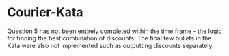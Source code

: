# Courier-Kata

Question 5 has not been entirely completed within the time frame - the logic for finding the best combination of discounts. 
The final few bullets in the Kata were also not implemented such as outputting discounts separately. 
